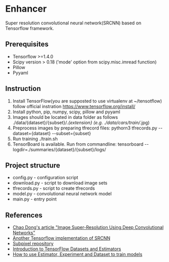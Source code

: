 # Enhancer
Super resolution convolutional neural network(SRCNN) based on Tensorflow framework.

## Prerequisites
 * Tensorflow >=1.4.0
 * Scipy version > 0.18 ('mode' option from scipy.misc.imread function)
 * Pillow
 * Pyyaml

## Instruction
 1. Install TensorFlow(you are supposted to use virtualenv at ~/tensotflow) follow official instration https://www.tensorflow.org/install/
 2. Install python, pip, numpy, scipy, pillow and pyyaml
 3. Images should be located in data folder as follows ./data/{dataset}/{subset}/*.{extension} (e.g. ./data/cars/train/*.jpg)
 4. Preprocess images by preparing tfrecord files: pythorn3 tfrecords.py --dataset={dataset} --subset={subset}
 5. Run training ./train.sh
 6. TensorBoard is available. Run from commandline: tensorboard --logdir=./summaries/{dataset}/{subset}/logs/

## Project structure
 * config.py   - configuration script
 * download.py - script to download image sets
 * tfrecords.py - script to create tfrecords 
 * model.py    - convolutional neural network model
 * main.py     - entry point 
 
## References
 * [Chao Dong's article "Image Super-Resolution Using Deep Convolutional Networks"](http://mmlab.ie.cuhk.edu.hk/projects/SRCNN.html) 
 * [Another Tensorflow implementation of SRCNN](https://github.com/tegg89/SRCNN-Tensorflow) 
 * [Subpixel repository](https://github.com/tetrachrome/subpixel) 
 * [Introduction to TensorFlow Datasets and Estimators](https://developers.googleblog.com/2017/09/introducing-tensorflow-datasets.html)
 * [How to use Estimator, Experiment and Dataset to train models](https://medium.com/onfido-tech/higher-level-apis-in-tensorflow-67bfb602e6c0)
